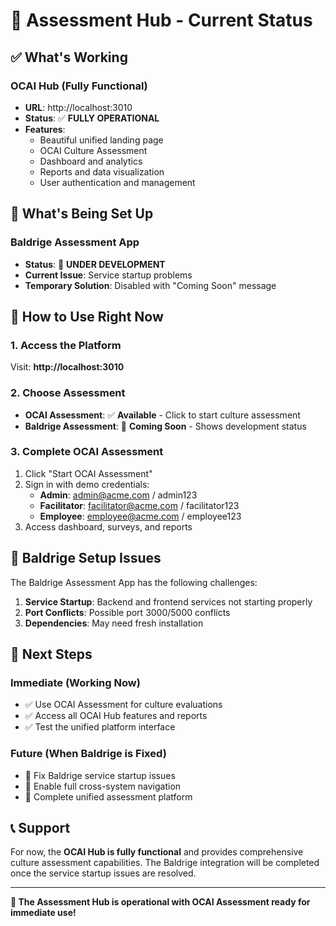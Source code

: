 # 🎯 Assessment Hub - Current Status

## ✅ **What's Working**

### **OCAI Hub (Fully Functional)**
- **URL**: http://localhost:3010
- **Status**: ✅ **FULLY OPERATIONAL**
- **Features**:
  - Beautiful unified landing page
  - OCAI Culture Assessment
  - Dashboard and analytics
  - Reports and data visualization
  - User authentication and management

## 🚧 **What's Being Set Up**

### **Baldrige Assessment App**
- **Status**: 🚧 **UNDER DEVELOPMENT**
- **Current Issue**: Service startup problems
- **Temporary Solution**: Disabled with "Coming Soon" message

## 🎯 **How to Use Right Now**

### **1. Access the Platform**
Visit: **http://localhost:3010**

### **2. Choose Assessment**
- **OCAI Assessment**: ✅ **Available** - Click to start culture assessment
- **Baldrige Assessment**: 🚧 **Coming Soon** - Shows development status

### **3. Complete OCAI Assessment**
1. Click "Start OCAI Assessment"
2. Sign in with demo credentials:
   - **Admin**: admin@acme.com / admin123
   - **Facilitator**: facilitator@acme.com / facilitator123
   - **Employee**: employee@acme.com / employee123
3. Access dashboard, surveys, and reports

## 🔧 **Baldrige Setup Issues**

The Baldrige Assessment App has the following challenges:
1. **Service Startup**: Backend and frontend services not starting properly
2. **Port Conflicts**: Possible port 3000/5000 conflicts
3. **Dependencies**: May need fresh installation

## 🚀 **Next Steps**

### **Immediate (Working Now)**
- ✅ Use OCAI Assessment for culture evaluations
- ✅ Access all OCAI Hub features and reports
- ✅ Test the unified platform interface

### **Future (When Baldrige is Fixed)**
- 🔧 Fix Baldrige service startup issues
- 🔧 Enable full cross-system navigation
- 🔧 Complete unified assessment platform

## 📞 **Support**

For now, the **OCAI Hub is fully functional** and provides comprehensive culture assessment capabilities. The Baldrige integration will be completed once the service startup issues are resolved.

---

**🎉 The Assessment Hub is operational with OCAI Assessment ready for immediate use!**
